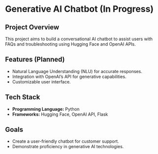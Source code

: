 # Generative AI Chatbot (In Progress)

## Project Overview
This project aims to build a conversational AI chatbot to assist users with FAQs and troubleshooting using Hugging Face and OpenAI APIs.

## Features (Planned)
- Natural Language Understanding (NLU) for accurate responses.
- Integration with OpenAI’s API for generative capabilities.
- Customizable user interface.

## Tech Stack
- **Programming Language:** Python
- **Frameworks:** Hugging Face, OpenAI API, Flask

## Goals
- Create a user-friendly chatbot for customer support.
- Demonstrate proficiency in generative AI technologies.
  
